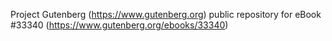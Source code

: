 Project Gutenberg (https://www.gutenberg.org) public repository for eBook #33340 (https://www.gutenberg.org/ebooks/33340)

